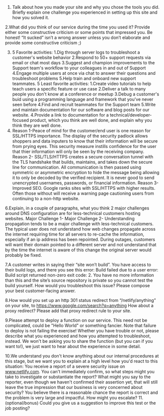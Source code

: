 1. Talk about how you made your site and why you chose the tools you did. Briefly explain one challenge you experienced in setting up this site and how you solved it.

2.What did you think of our service during the time you used it? Provide either some constructive criticism or some points that impressed you. Be honest! “It sucked” isn’t a wrong answer unless you don’t elaborate and provide some constructive criticism ;)
	
3.	5 Favorite activities: 
			1.Dig through server logs to troubleshoot a customer's website behavior
			2.Respond to 50+ support requests via email or chat most days
			3.Suggest and champion improvements to the Support team's workflow to your colleagues in and out of Support
			4.Engage multiple users at once via chat to answer their questions and troubleshoot problems
			5.Help train and onboard new support teammates.
	5 Least favorite activities:
			1.Create video tutorials to help teach users a specific feature or use case
			2.Deliver a talk to many people you don't know at a conference or meetup
			3.Debug a customer's buid using a programming language and framework that you've never seen before
			4.Find and recruit teammates for the Support team
			5.Write and maintain documentation for our software and blog posts for our website.
4.Provide a link to documentation for a technical/developer-focused product, which you think are well done, and explain why you think they are well done.
5.	Reason 1-Peace of mind for the customer/end user is one reason for SSL/HTTPS importance. The display of the security padlock allows shoppers and data inputers to know that their information will be secure from prying eyes. This security measure instills confidence for the user that thier information will only be seen by the receiving company.
		Reason 2- SSL/TLS/HTTPS creates a secure conversation tunnel with the TLS handshake that builds, maintains, and takes down the secure line for communication. All communication is then passed using symmetric or asymmetric encryption to hide the message being allowing it to only be decoded by the verified recipient. It is never good to send unencrypted usernames, passwords, or financial information.
		Reason 3- Improved SEO. Google ranks sites with SSL/HTTPS with higher results. Often those without will receive a warning page cautioning users from continuing to a non-http website.

6.Explain, in a couple of paragraphs, what you think 2 major challenges around DNS configuration are for less-technical customers hosting websites.
Major Challenge 1- 
Major Challenge 2- Understanding propagation tends to be a major challenge with less-technical customers. The typical user does not understand how web changes propagate across the internet requiring time for all servers to re-cache the information, especially if an ip address has been repointed. During outages, customers will want their domain pointed to a different server and not understand that by the time the internet is aware of this change the original server would probably be fixed.

7.A customer writes in saying their “site won’t build”. You have access to their build logs, and there you see this error: Build failed due to a user error: Build script returned non-zero exit code: 2. You have no more information than this and the site’s source repository is private so you cannot test the build yourself. How would you troubleshoot this issue? Please compose your best customer-facing answer.

8.How would you set up an http 301 status redirect from “/netlify/anything” on your site, to https://www.google.com/search?q=anything How about a proxy redirect? Please add that proxy redirect rule to your site.

9.Please attempt to deploy a function on our service. This need not be complicated, could be "Hello World" or something fancier. Note that failure to deploy is not failing the exercise! Whether you have trouble or not, please describe what you experienced and how you attempted to troubleshoot, instead. We won't be asking you to share the function (but you can if you want to!), we just want to hear about the experience in some detail.

10.We understand you don't know anything about our internal procedures at this stage, but we want you to explain at a high level how you'd react to this situation: You receive a report of a severe security issue on www.netlify.com. You can't immediately confirm, so what steps might you take to investigate or substantiate the report? What might you say to the reporter, even though we haven't confirmed their assertion yet, that will still leave the true impression that our business is very concerned about security? You believe there is a reasonable chance the report is correct and the problem is very large and impactful. How might you escalate?
11.(optional/bonus) Could you give us a suggestion to improve this test or the job posting?
